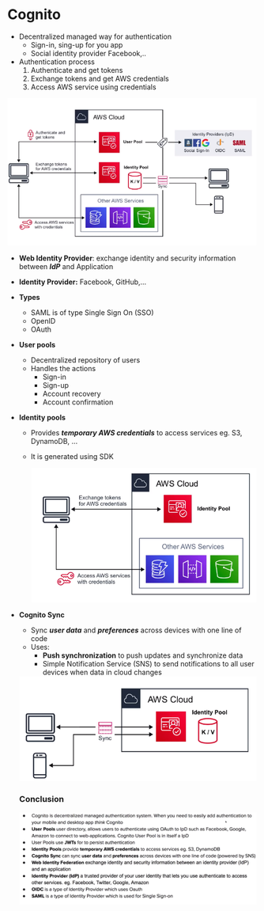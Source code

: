 # Cognito

- Decentralized managed way for authentication
  - Sign-in, sing-up for you app
  - Social identity provider Facebook,..
- Authentication process 
  1. Authenticate and get tokens 
  2. Exchange tokens and get AWS credentials 
  3. Access AWS service using credentials 

![cognito](../Other/Cognito/archi.PNG)

- **Web Identity Provider**: exchange identity and security information between ***IdP*** and Application
- **Identity Provider:** Facebook, GitHub,...
- **Types**
  - SAML is of type Single Sign On (SSO)
  - OpenID
  - OAuth

- **User pools**
  - Decentralized repository of users
  - Handles the actions
    - Sign-in
    - Sign-up
    - Account recovery
    - Account confirmation

- **Identity pools**
  - Provides ***temporary AWS credentials*** to access services eg. S3, DynamoDB, ...
  - It is generated using SDK

    <div style="text-align:center"><img src="/aws/Other/Cognito/identy_pool.png"/></div>

- **Cognito Sync**
    - Sync ***user data***  and ***preferences*** across devices with one line of code
    - Uses: 
        * **Push synchronization** to push updates and synchronize data
        * Simple Notification Service (SNS) to send notifications to all user devices when data in cloud changes
    
    <div style="text-align:center"><img src="/aws/Other/Cognito/sync.png"/></div>
    

    ### Conclusion

    <div style="text-align:center"><img src="/aws/Other/Cognito/resume.png"/></div>
    
